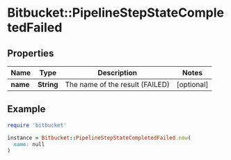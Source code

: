 # Bitbucket::PipelineStepStateCompletedFailed

## Properties

| Name | Type | Description | Notes |
| ---- | ---- | ----------- | ----- |
| **name** | **String** | The name of the result (FAILED) | [optional] |

## Example

```ruby
require 'bitbucket'

instance = Bitbucket::PipelineStepStateCompletedFailed.new(
  name: null
)
```

